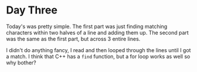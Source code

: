 # Day Three

Today's was pretty simple. The first part was just finding matching characters within two halves of a line and adding them up. The second part was the same as the first part, but across 3 entire lines.

I didn't do anything fancy, I read and then looped through the lines until I got a match. I think that C++ has a `find` function, but a for loop works as well so why bother?
